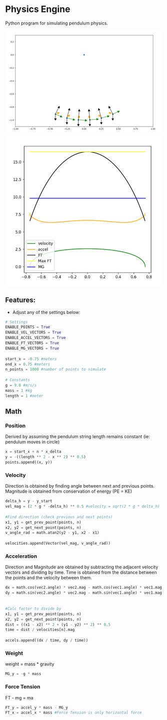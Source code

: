 # Physics Engine

Python program for simulating pendulum physics.

![fbd.png](fbd.png)
![graph.png](graph.png)

## Features:
 - Adjust any of the settings below:
```python
# Settings
ENABLE_POINTS = True
ENABLE_VEL_VECTORS = True
ENABLE_ACCEL_VECTORS = True
ENABLE_FT_VECTORS = True
ENABLE_MG_VECTORS = True

start_x = -0.75 #meters
end_x = 0.75 #meters
n_points = 1000 #number of points to simulate

# Constants
g = 9.8 #m/s/s
mass = 1 #kg
length = 1 #meter
```

## Math
### Position
Derived by assuming the pendulum string length remains constant (ie: pendulum moves in circle)

```python
x = start_x + n * x_delta
y = -((length ** 2 - x ** 2) ** 0.5)
points.append((x, y))
```

### Velocity
Direction is obtained by finding angle between next and previous points.
Magnitude is obtained from conservation of energy (PE = KE)

```python
delta_h = y - y_start
vel_mag = (2 * g * -delta_h) ** 0.5 #velocity = sqrt(2 * g * delta_h)

#Find direction (check previous and next points)
x1, y1 = get_prev_point(points, n)
x2, y2 = get_next_point(points, n)
v_angle_rad = math.atan2(y2 - y1, x2 - x1)

velocities.append(Vector(vel_mag, v_angle_rad))
```

### Acceleration
Direction and Magnitude are obtained by subtracting the adjacent velocity vectors and dividing by time.
Time is obtained from the distance between the points and the velocity between them.

```python
dx = math.cos(vec2.angle) * vec2.mag - math.cos(vec1.angle) * vec1.mag
dy = math.sin(vec2.angle) * vec2.mag - math.sin(vec1.angle) * vec1.mag


#Calc factor to divide by
x1, y1 = get_prev_point(points, n)
x2, y2 = get_next_point(points, n)
dist = ((x1 - x2) ** 2 + (y1 - y2) ** 2) ** 0.5
time = dist / velocities[n].mag

accels.append((dx / time, dy / time))
```

### Weight
weight = mass * gravity
```python
MG_y = -g * mass
```

### Force Tension
FT - mg = ma
```python
FT_y = accel_y * mass - MG_y
FT_x = accel_x * mass #Force Tension is only horizontal force
```
